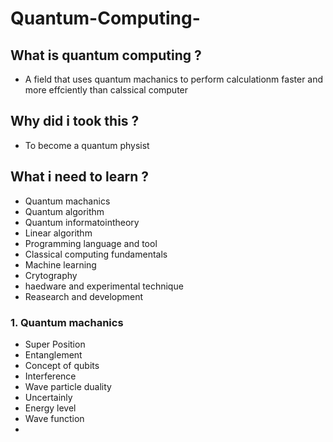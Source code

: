 # Quantum-Computing-

## What is quantum computing ?
* A field that uses quantum machanics to perform calculationm faster and more effciently than calssical computer

 ## Why did i took this ?
* To become a quantum physist

## What i need to learn ?
* Quantum machanics
* Quantum algorithm
* Quantum informatointheory
* Linear algorithm
* Programming language and tool
* Classical computing fundamentals
* Machine learning
* Crytography
* haedware and experimental technique
* Reasearch and development 

### 1. Quantum machanics 
* Super Position
* Entanglement
* Concept of qubits 
* Interference
* Wave particle duality
* Uncertainly
* Energy level
* Wave function 
* 
